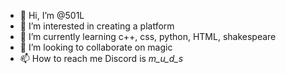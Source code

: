 - 👋 Hi, I’m @501L
- 👀 I’m interested in creating a platform
- 🌱 I’m currently learning c++, css, python, HTML, shakespeare
- 💞️ I’m looking to collaborate on magic
- 📫 How to reach me Discord is _m_u_d_s_

<!---
501L/501L is a ✨ special ✨ repository because its `README.md` (this file) appears on your GitHub profile.
You can click the Preview link to take a look at your changes.
--->
